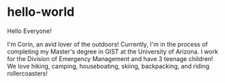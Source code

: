 # hello-world

Hello Everyone!

I'm Corin, an avid lover of the outdoors!  Currently, I'm in the process of completing my Master's degree in GIST at the University of Arizona.  I work for the Division of Emergency Management and have 3 teenage children!  We love hiking, camping, houseboating, skiing, backpacking, and riding rollercoasters!
